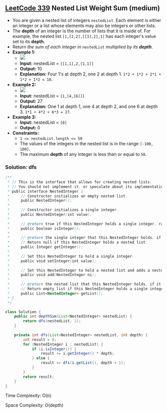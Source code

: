 ## [LeetCode 339](https://leetcode.com/problems/nested-list-weight-sum/) Nested List Weight Sum (medium)

- You are given a nested list of integers `nestedList`. Each element is either an integer or a list whose elements may also be integers or other lists.
- The **depth** of an integer is the number of lists that it is inside of. For example, the nested list `[1,[2,2],[[3],2],1]` has each integer's value set to its **depth**.
- Return _the sum of each integer in_ `nestedList` _multiplied by its **depth**_.
- **Example 1:**
    - <img src="https://assets.leetcode.com/uploads/2021/01/14/nestedlistweightsumex1.png"  />
    - **Input:** nestedList = `[[1,1],2,[1,1]]`
    - **Output:** 10
    - **Explanation:** Four 1's at depth 2, one 2 at depth 1. `1*2 + 1*2 + 2*1 + 1*2 + 1*2 = 10`.
- **Example 2:**
    - <img src="https://assets.leetcode.com/uploads/2021/01/14/nestedlistweightsumex2.png"  />
    - **Input:** nestedList = `[1,[4,[6]]]`
    - **Output:** 27
    - **Explanation:** One 1 at depth 1, one 4 at depth 2, and one 6 at depth 3. `1*1 + 4*2 + 6*3 = 27`.
- **Example 3:**
    - **Input:** nestedList = `[0]`
    - **Output:** 0
- **Constraints:**
    -   `1 <= nestedList.length <= 50`
    -   The values of the integers in the nested list is in the range `[-100, 100]`.
    -   The maximum **depth** of any integer is less than or equal to `50`.

### Solution: dfs

```java
/**
 * // This is the interface that allows for creating nested lists.
 * // You should not implement it, or speculate about its implementation
 * public interface NestedInteger {
 *     // Constructor initializes an empty nested list.
 *     public NestedInteger();
 *
 *     // Constructor initializes a single integer.
 *     public NestedInteger(int value);
 *
 *     // @return true if this NestedInteger holds a single integer, rather than a nested list.
 *     public boolean isInteger();
 *
 *     // @return the single integer that this NestedInteger holds, if it holds a single integer
 *     // Return null if this NestedInteger holds a nested list
 *     public Integer getInteger();
 *
 *     // Set this NestedInteger to hold a single integer.
 *     public void setInteger(int value);
 *
 *     // Set this NestedInteger to hold a nested list and adds a nested integer to it.
 *     public void add(NestedInteger ni);
 *
 *     // @return the nested list that this NestedInteger holds, if it holds a nested list
 *     // Return empty list if this NestedInteger holds a single integer
 *     public List<NestedInteger> getList();
 * }
 */

class Solution {
    public int depthSum(List<NestedInteger> nestedList) {
        return dfs(nestedList, 1);
    }
    
    private int dfs(List<NestedInteger> nestedList, int depth) {
        int result = 0;
        for (NestedInteger i : nestedList) {
            if (i.isInteger()) {
                result += i.getInteger() * depth;
            } else {
                result += dfs(i.getList(), depth + 1);
            }
        }
        return result;
    }
}
```

Time Complexity: O(n)

Space Complexity: O(depth)